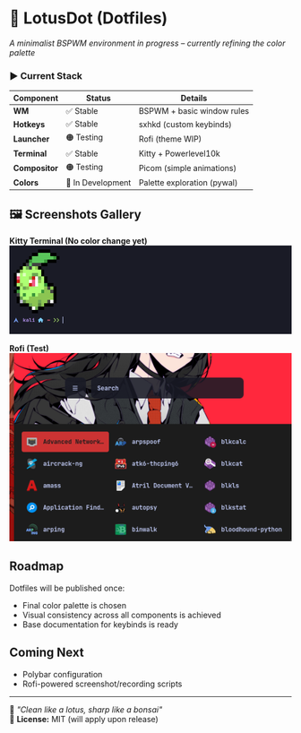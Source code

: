 # 🌸 LotusDot (Dotfiles)

*A minimalist BSPWM environment in progress – currently refining the color palette*

### ▶ **Current Stack**
| Component      | Status               | Details                     |
|----------------|----------------------|-----------------------------|
| **WM**         | ✅ Stable           | BSPWM + basic window rules  |
| **Hotkeys**    | ✅ Stable           | sxhkd (custom keybinds)     |
| **Launcher**   | 🟠 Testing          | Rofi (theme WIP)            |
| **Terminal**   | ✅ Stable           | Kitty + Powerlevel10k       |
| **Compositor** | 🟠 Testing          | Picom (simple animations)   |
| **Colors**     | 🔴 In Development   | Palette exploration (pywal) |

## 🖼️ Screenshots Gallery

**Kitty Terminal (No color change yet)**
![Kitty Terminal](./Screenshots/kitty.png)  

**Rofi (Test)**
![Rofi Launcher](./Screenshots/rofi.png)

## Roadmap
Dotfiles will be published once:  
- Final color palette is chosen  
- Visual consistency across all components is achieved  
- Base documentation for keybinds is ready  

## Coming Next
- Polybar configuration  
- Rofi-powered screenshot/recording scripts  

---

🌱 *"Clean like a lotus, sharp like a bonsai"*  
📜 **License:** MIT (will apply upon release)

